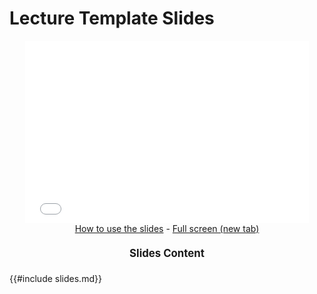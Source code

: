 # Lecture Template Slides

<!-- markdown-link-check-disable -->
<center>
<iframe style="width: 90%; aspect-ratio: 1400/900; margin: 0 0; border: none;" src="slides.html"></iframe>
<br />
<a target="_blank" href="../../contribute/how-to/page.md#-how-to-use-revealjs-slides"><i class="fa fa-pencil-square"></i> How to use the slides</a> -
<a target="_blank" href="slides.html"><i class="fa fa-share-square"></i> Full screen (new tab)</a>
</center>
<!-- markdown-link-check-enable -->

<!-- Optionally, place other content for this lesson in the page *only* here -->

<center style="margin: 1.3em 0; font-size: 1.2em;"><i class="fa fa-chevron-circle-down"></i> <strong>Slides Content </strong><i class="fa fa-chevron-circle-down"></i></center>
{{#include slides.md}}
<a href="#top" style="position: fixed; right: 11%; bottom: 3%;"><i style="font-size: 1.3em;" class="fa fa-arrow-up"></i></a>
